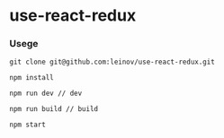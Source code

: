 # use-react-redux
### Usege
```
git clone git@github.com:leinov/use-react-redux.git

npm install

npm run dev // dev

npm run build // build

npm start
```
